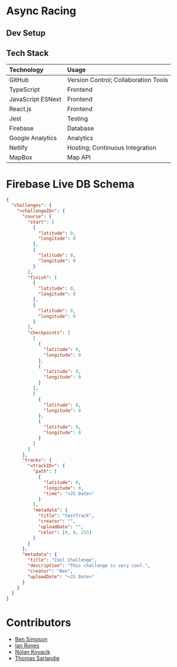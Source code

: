 # Async Racing

<!-- Add description of app here. -->

## Dev Setup

<!-- Introduce the step-by-step guide to set up and contribute to the project. -->

## Tech Stack

| Technology        | Usage                                |
| :---------------- | :----------------------------------- |
| GitHub            | Version Control; Collaboration Tools |
| TypeScript        | Frontend                             |
| JavaScript ESNext | Frontend                             |
| React.js          | Frontend                             |
| Jest              | Testing                              |
| Firebase          | Database                             |
| Google Analytics  | Analytics                            |
| Netlify           | Hosting; Continuous Integration      |
| MapBox            | Map API                              |

# Firebase Live DB Schema

```json
{
  "challenges": {
    "<challengeID>": {
      "course": {
        "start": [
          {
            "latitude": 0,
            "longitude": 0
          },
          {
            "latitude": 0,
            "longitude": 0
          }
        ],
        "finish": [
          {
            "latitude": 0,
            "longitude": 0
          },
          {
            "latitude": 0,
            "longitude": 0
          }
        ],
        "checkpoints": [
          [
            {
              "latitude": 0,
              "longitude": 0
            },
            {
              "latitude": 0,
              "longitude": 0
            }
          ],
          [
            {
              "latitude": 0,
              "longitude": 0
            },
            {
              "latitude": 0,
              "longitude": 0
            }
          ]
        ]
      },
      "tracks": {
        "<trackID>": {
          "path": [
            {
              "latitude": 0,
              "longitude": 0,
              "time": "<JS Date>"
            }
          ],
          "metadata": {
            "title": "testTrack",
            "creator": "",
            "uploadDate": "",
            "color": [0, 0, 255]
          }
        }
      },
      "metadata": {
        "title": "Cool Challenge",
        "description": "This challenge is very cool.",
        "creator": "Ben",
        "uploadDate": "<JS Date>"
      }
    }
  }
}
```

# Contributors

- [Ben Simpson]
- [Ian Rones]
- [Nolan Kovacik]
- [Thomas Sarlandie]

[ben simpson]: #
[ian rones]: #
[nolan kovacik]: https://github.com/noltron000
[thomas sarlandie]: #
